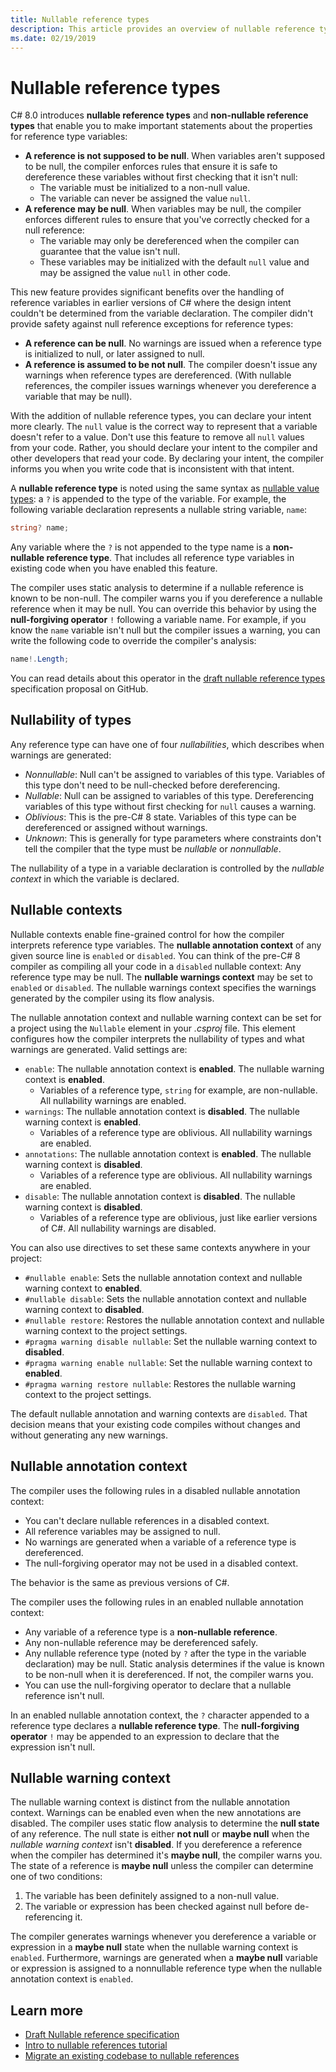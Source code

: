 ```yaml
---
title: Nullable reference types
description: This article provides an overview of nullable reference types, added in C# 8. You'll learn how the feature provides safety against null reference exceptions, for new and existing projects.
ms.date: 02/19/2019
---
```

# Nullable reference types

C# 8.0 introduces **nullable reference types** and **non-nullable reference types** that enable you to make important statements about the properties for reference type variables:

- **A reference is not supposed to be null**. When variables aren't supposed to be null, the compiler enforces rules that ensure it is safe to dereference these variables without first checking that it isn't null:
  - The variable must be initialized to a non-null value.
  - The variable can never be assigned the value `null`.
- **A reference may be null**. When variables may be null, the compiler enforces different rules to ensure that you've correctly checked for a null reference:
  - The variable may only be dereferenced when the compiler can guarantee that the value isn't null.
  - These variables may be initialized with the default `null` value and may be assigned the value `null` in other code.

This new feature provides significant benefits over the handling of reference variables in earlier versions of C# where the design intent couldn't be determined from the variable declaration. The compiler didn't provide safety against null reference exceptions for reference types:

- **A reference can be null**. No warnings are issued when a reference type is initialized to null, or later assigned to null.
- **A reference is assumed to be not null**. The compiler doesn't issue any warnings when reference types are dereferenced. (With nullable references,  the compiler issues warnings whenever you dereference a variable that may be null).

With the addition of nullable reference types, you can declare your intent more clearly. The `null` value is the correct way to represent that a variable doesn't refer to a value. Don't use this feature to remove all `null` values from your code. Rather, you should declare your intent to the compiler and other developers that read your code. By declaring your intent, the compiler informs you when you write code that is inconsistent with that intent.

A **nullable reference type** is noted using the same syntax as [nullable value types](programming-guide/nullable-types/index.md): a `?` is appended to the type of the variable. For example, the following variable declaration represents a nullable string variable, `name`:

```csharp
string? name;
```

Any variable where the `?` is not appended to the type name is a **non-nullable reference type**. That includes all reference type variables in existing code when you have enabled this feature.

The compiler uses static analysis to determine if a nullable reference is known to be non-null. The compiler warns you if you dereference a nullable reference when it may be null. You can override this behavior by using the **null-forgiving operator** `!` following a variable name. For example, if you know the `name` variable isn't null but the compiler issues a warning, you can write the following code to override the compiler's analysis:

```csharp
name!.Length;
```

You can read details about this operator in the [draft nullable reference types](../../_csharplang/proposals/csharp-8.0/nullable-reference-types-specification.md#the-null-forgiving-operator) specification proposal on GitHub.

## Nullability of types

Any reference type can have one of four *nullabilities*, which describes when warnings are generated:

- *Nonnullable*: Null can't be assigned to variables of this type. Variables of this type don't need to be null-checked before dereferencing.
- *Nullable*: Null can be assigned to variables of this type. Dereferencing variables of this type without first checking for `null` causes a warning.
- *Oblivious*: This is the pre-C# 8 state. Variables of this type can be dereferenced or assigned without warnings.
- *Unknown*: This is generally for type parameters where constraints don't tell the compiler that the type must be *nullable* or *nonnullable*.

The nullability of a type in a variable declaration is controlled by the *nullable context* in which the variable is declared.

## Nullable contexts

Nullable contexts enable fine-grained control for how the compiler interprets reference type variables. The **nullable annotation context** of any given source line is `enabled` or `disabled`. You can think of the pre-C# 8 compiler as compiling all your code in a `disabled` nullable context: Any reference type may be null. The **nullable warnings context** may be set to `enabled` or `disabled`. The nullable warnings context specifies the warnings generated by the compiler using its flow analysis.

The nullable annotation context and nullable warning context can be set for a project using the `Nullable` element in your *.csproj* file. This element configures how the compiler interprets the nullability of types and what warnings are generated. Valid settings are:

- `enable`: The nullable annotation context is **enabled**. The nullable warning context is **enabled**.
  - Variables of a reference type, `string` for example, are non-nullable.  All nullability warnings are enabled.
- `warnings`: The nullable annotation context is **disabled**. The nullable warning context is **enabled**.
  - Variables of a reference type are oblivious. All nullability warnings are enabled.
- `annotations`: The nullable annotation context is **enabled**. The nullable warning context is **disabled**.
  - Variables of a reference type are oblivious. All nullability warnings are enabled.
- `disable`: The nullable annotation context is **disabled**. The nullable warning context is **disabled**.
  - Variables of a reference type are oblivious, just like earlier versions of C#. All nullability warnings are disabled.

You can also use directives to set these same contexts anywhere in your project:

- `#nullable enable`: Sets the nullable annotation context and nullable warning context to **enabled**.
- `#nullable disable`: Sets the nullable annotation context and nullable warning context to **disabled**.
- `#nullable restore`: Restores the nullable annotation context and nullable warning context to the project settings.
- `#pragma warning disable nullable`: Set the nullable warning context to **disabled**.
- `#pragma warning enable nullable`: Set the nullable warning context to **enabled**.
- `#pragma warning restore nullable`: Restores the nullable warning context to the project settings.

The default nullable annotation and warning contexts are `disabled`. That decision means that your existing code compiles without changes and without generating any new warnings.

## Nullable annotation context

The compiler uses the following rules in a disabled nullable annotation context:

- You can't declare nullable references in a disabled context.
- All reference variables may be assigned to null.
- No warnings are generated when a variable of a reference type is dereferenced.
- The null-forgiving operator may not be used in a disabled context.

The behavior is the same as previous versions of C#.

The compiler uses the following rules in an enabled nullable annotation context:

- Any variable of a reference type is a **non-nullable reference**.
- Any non-nullable reference may be dereferenced safely.
- Any nullable reference type (noted by `?` after the type in the variable declaration) may be null. Static analysis determines if the value is known to be non-null when it is dereferenced. If not, the compiler warns you.
- You can use the null-forgiving operator to declare that a nullable reference isn't null.

In an enabled nullable annotation context, the `?` character appended to a reference type declares a **nullable reference type**. The **null-forgiving operator** `!` may be appended to an expression to declare that the expression isn't null.

## Nullable warning context

The nullable warning context is distinct from the nullable annotation context. Warnings can be enabled even when the new annotations are disabled. The compiler uses static flow analysis to determine the **null state** of any reference. The null state is either **not null** or **maybe null** when the *nullable warning context* isn't **disabled**. If you dereference a reference when the compiler has determined it's **maybe null**, the compiler warns you. The state of a reference is **maybe null** unless the compiler can determine one of two conditions:

1. The variable has been definitely assigned to a non-null value.
1. The variable or expression has been checked against null before de-referencing it.

The compiler generates warnings whenever you dereference a variable or expression in a **maybe null** state when the nullable warning context is `enabled`. Furthermore, warnings are generated when a **maybe null** variable or expression is assigned to a nonnullable reference type when the nullable annotation context is `enabled`.

## Learn more

- [Draft Nullable reference specification](https://github.com/dotnet/csharplang/blob/master/proposals/csharp-8.0/nullable-reference-types-specification.md)
- [Intro to nullable references tutorial](tutorials/nullable-reference-types.md)
- [Migrate an existing codebase to nullable references](tutorials/upgrade-to-nullable-references.md)
